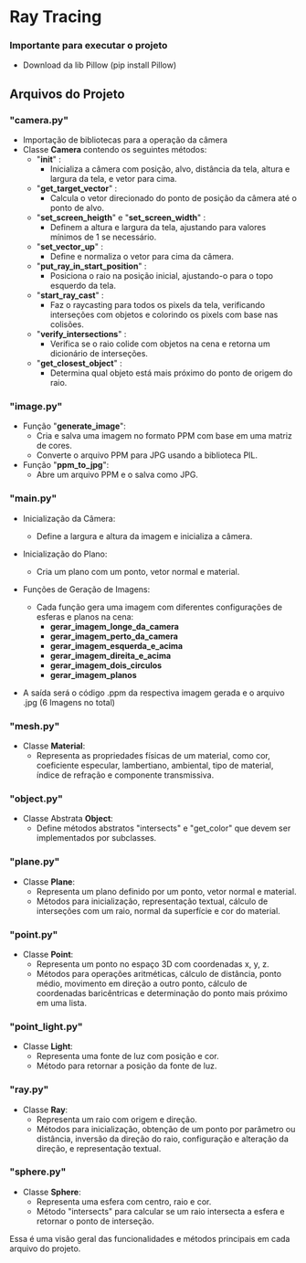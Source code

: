 # Ray Tracing

### Importante para executar o projeto
- Download da lib Pillow (pip install Pillow)

## Arquivos do Projeto

### "camera.py"
- Importação de bibliotecas para a operação da câmera
- Classe **Camera** contendo os seguintes métodos:
  - "**__init__**" : 
    - Inicializa a câmera com posição, alvo, distância da tela, altura e largura da tela, e vetor para cima.
  - "**get_target_vector**" : 
    - Calcula o vetor direcionado do ponto de posição da câmera até o ponto de alvo.
  - "**set_screen_heigth**" e "**set_screen_width**" : 
    - Definem a altura e largura da tela, ajustando para valores mínimos de 1 se necessário.
  - "**set_vector_up**" : 
    - Define e normaliza o vetor para cima da câmera.
  - "**put_ray_in_start_position**" : 
    - Posiciona o raio na posição inicial, ajustando-o para o topo esquerdo da tela.
  - "**start_ray_cast**" : 
    - Faz o raycasting para todos os pixels da tela, verificando interseções com objetos e colorindo os pixels com base nas colisões.
  - "**verify_intersections**" : 
    - Verifica se o raio colide com objetos na cena e retorna um dicionário de interseções.
  - "**get_closest_object**" : 
    - Determina qual objeto está mais próximo do ponto de origem do raio.

### "image.py"
- Função "**generate_image**":
  - Cria e salva uma imagem no formato PPM com base em uma matriz de cores.
  - Converte o arquivo PPM para JPG usando a biblioteca PIL.
- Função "**ppm_to_jpg**": 
  - Abre um arquivo PPM e o salva como JPG.

### "main.py"

- Inicialização da Câmera: 
  - Define a largura e altura da imagem e inicializa a câmera.
- Inicialização do Plano:
  -  Cria um plano com um ponto, vetor normal e material.
- Funções de Geração de Imagens:
  - Cada função gera uma imagem com diferentes configurações de esferas e planos na cena:
    - **gerar_imagem_longe_da_camera**
    - **gerar_imagem_perto_da_camera**
    - **gerar_imagem_esquerda_e_acima**
    - **gerar_imagem_direita_e_acima**
    - **gerar_imagem_dois_circulos**
    - **gerar_imagem_planos**

- A saída será o código .ppm da respectiva imagem gerada e o arquivo .jpg (6 Imagens no total)

### "mesh.py"
- Classe **Material**:
  - Representa as propriedades físicas de um material, como cor, coeficiente especular, lambertiano, ambiental, tipo de material, índice de refração e componente transmissiva.

### "object.py"
- Classe Abstrata **Object**:
  - Define métodos abstratos "intersects" e "get_color" que devem ser implementados por subclasses.

### "plane.py"
- Classe **Plane**:
  - Representa um plano definido por um ponto, vetor normal e material.
  - Métodos para inicialização, representação textual, cálculo de interseções com um raio, normal da superfície e cor do material.

### "point.py"
- Classe **Point**:
  - Representa um ponto no espaço 3D com coordenadas x, y, z.
  - Métodos para operações aritméticas, cálculo de distância, ponto médio, movimento em direção a outro ponto, cálculo de coordenadas baricêntricas e determinação do ponto mais próximo em uma lista.

### "point_light.py"
- Classe **Light**:
  - Representa uma fonte de luz com posição e cor.
  - Método para retornar a posição da fonte de luz.

### "ray.py"
- Classe **Ray**:
  - Representa um raio com origem e direção.
  - Métodos para inicialização, obtenção de um ponto por parâmetro ou distância, inversão da direção do raio, configuração e alteração da direção, e representação textual.

### "sphere.py"
- Classe **Sphere**:
  - Representa uma esfera com centro, raio e cor.
  - Método "intersects" para calcular se um raio intersecta a esfera e retornar o ponto de interseção.

Essa é uma visão geral das funcionalidades e métodos principais em cada arquivo do projeto. 
